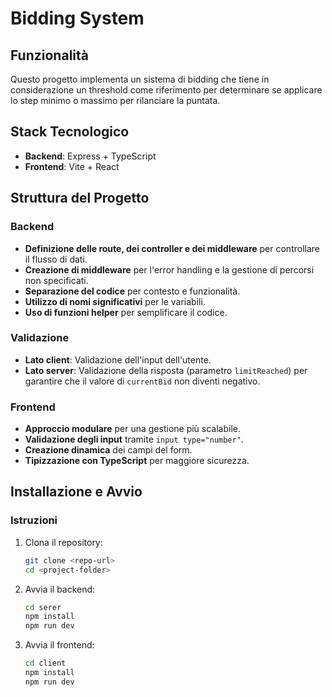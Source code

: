 # Bidding System

## Funzionalità

Questo progetto implementa un sistema di bidding che tiene in considerazione un threshold come riferimento per determinare se applicare lo step minimo o massimo per rilanciare la puntata.

## Stack Tecnologico

- **Backend**: Express + TypeScript
- **Frontend**: Vite + React

## Struttura del Progetto

### Backend

- **Definizione delle route, dei controller e dei middleware** per controllare il flusso di dati.
- **Creazione di middleware** per l'error handling e la gestione di percorsi non specificati.
- **Separazione del codice** per contesto e funzionalità.
- **Utilizzo di nomi significativi** per le variabili.
- **Uso di funzioni helper** per semplificare il codice.

### Validazione

- **Lato client**: Validazione dell'input dell'utente.
- **Lato server**: Validazione della risposta (parametro `limitReached`) per garantire che il valore di `currentBid` non diventi negativo.

### Frontend

- **Approccio modulare** per una gestione più scalabile.
- **Validazione degli input** tramite `input type="number"`.
- **Creazione dinamica** dei campi del form.
- **Tipizzazione con TypeScript** per maggiore sicurezza.

## Installazione e Avvio

### Istruzioni

1. Clona il repository:

   ```sh
   git clone <repo-url>
   cd <project-folder>
   ```


2. Avvia il backend:

   ```sh
   cd serer
   npm install
   npm run dev
   ```

3. Avvia il frontend:
   ```sh
   cd client
   npm install
   npm run dev
   ```
